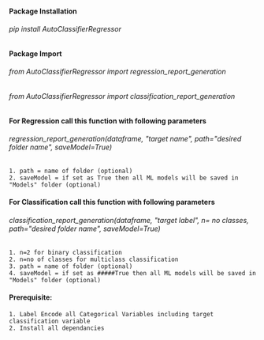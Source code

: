 #### Package Installation

###### pip install AutoClassifierRegressor

#### Package Import

###### from AutoClassifierRegressor import regression_report_generation

###### from AutoClassifierRegressor import classification_report_generation

#### For Regression call this function with following parameters

###### regression_report_generation(dataframe, "target name", path="desired folder name", saveModel=True)

    1. path = name of folder (optional)
    2. saveModel = if set as True then all ML models will be saved in "Models" folder (optional)

#### For Classification call this function with following parameters

###### classification_report_generation(dataframe, "target label", n= no classes, path="desired folder name", saveModel=True)

    1. n=2 for binary classification
    2. n=no of classes for multiclass classification
    3. path = name of folder (optional)
    4. saveModel = if set as #####True then all ML models will be saved in "Models" folder (optional)

#### Prerequisite:

    1. Label Encode all Categorical Variables including target classification variable
    2. Install all dependancies
